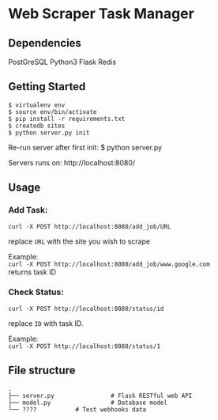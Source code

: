 # Web Scraper Task Manager

## Dependencies

PostGreSQL
Python3
Flask
Redis

## Getting Started

    $ virtualenv env
    $ source env/bin/activate
    $ pip install -r requirements.txt
    $ createdb sites
    $ python server.py init

Re-run server after first init:
    $ python server.py

Servers runs on: http://localhost:8080/

## Usage

### Add Task:
`curl -X POST http://localhost:8080/add_job/URL`

replace `URL` with the site you wish to scrape

Example:  
`curl -X POST http://localhost:8080/add_job/www.google.com`   
returns task ID

### Check Status:
`curl -X POST http://localhost:8080/status/id`

replace `ID` with task ID.

Example:  
`curl -X POST http://localhost:8080/status/1`   

## File structure

    .
    ├── server.py                # Flask RESTful web API
    ├── model.py          	 	 # Database model
    └── ????           # Test webhooks data